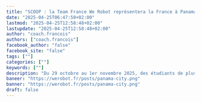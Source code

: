 ```yaml
---
title: "SCOOP : la Team France We Robot représentera la France à Panama au FGC 2025"
date: "2025-04-25T06:47:50+02:00"
lastmod: "2025-04-25T12:58:48+02:00"
lastupdate: "2025-04-25T12:58:48+02:00"
author: "coach.francois"
authors: ["coach.francois"]
facebook_author: "false"
facebook_site: "false"
tags: [""]
categories: [""]
keywords: [""]
description: "Du 29 octobre au 1er novembre 2025, des étudiants de plus de 190 pays se réuniront à Panama City, au Panama pour le FIRST Global Challenge"
baneer: "https://werobot.fr/posts/panama-city.png"
banner: "https://werobot.fr/posts/panama-city.png"
draft: false
---
```


